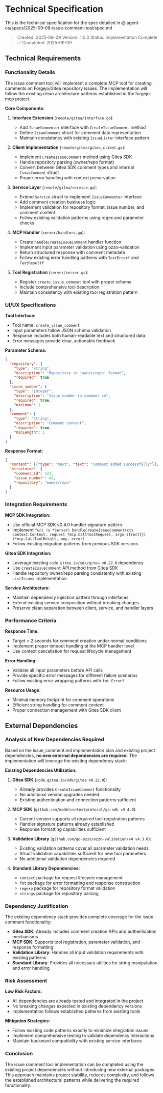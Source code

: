 # Technical Specification

This is the technical specification for the spec detailed in @.agent-os/specs/2025-09-09-issue-comment-tool/spec.md

> Created: 2025-09-09
> Version: 1.0.0
> Status: Implementation Complete ✅
> Completed: 2025-09-09

## Technical Requirements

### Functionality Details

The issue comment tool will implement a complete MCP tool for creating comments on Forgejo/Gitea repository issues. The implementation will follow the existing clean architecture patterns established in the forgejo-mcp project.

**Core Components:**

1. **Interface Extension** (`remote/gitea/interface.go`):
   - Add `IssueCommenter` interface with `CreateIssueComment` method
   - Define `IssueComment` struct for comment data representation
   - Maintain consistency with existing `IssueLister` interface pattern

2. **Client Implementation** (`remote/gitea/gitea_client.go`):
   - Implement `CreateIssueComment` method using Gitea SDK
   - Handle repository parsing (owner/repo format)
   - Convert between Gitea SDK comment types and internal `IssueComment` struct
   - Proper error handling with context preservation

3. **Service Layer** (`remote/gitea/service.go`):
   - Extend `Service` struct to implement `IssueCommenter` interface
   - Add comment creation business logic
   - Implement validation for repository format, issue number, and comment content
   - Follow existing validation patterns using regex and parameter checks

4. **MCP Handler** (`server/handlers.go`):
   - Create `handleCreateIssueComment` handler function
   - Implement input parameter validation using ozzo-validation
   - Return structured response with comment metadata
   - Follow existing error handling patterns with `TextErrorf` and `TextResultf`

5. **Tool Registration** (`server/server.go`):
   - Register `create_issue_comment` tool with proper schema
   - Include comprehensive tool description
   - Maintain consistency with existing tool registration pattern

### UI/UX Specifications

**Tool Interface:**
- Tool name: `create_issue_comment`
- Input parameters follow JSON schema validation
- Response includes both human-readable text and structured data
- Error messages provide clear, actionable feedback

**Parameter Schema:**
```json
{
  "repository": {
    "type": "string",
    "description": "Repository in 'owner/repo' format",
    "required": true
  },
  "issue_number": {
    "type": "integer",
    "description": "Issue number to comment on",
    "required": true,
    "minimum": 1
  },
  "comment": {
    "type": "string",
    "description": "Comment content",
    "required": true,
    "minLength": 1
  }
}
```

**Response Format:**
```json
{
  "content": [{"type": "text", "text": "Comment added successfully"}],
  "structured": {
    "comment_id": 123,
    "issue_number": 42,
    "repository": "owner/repo"
  }
}
```

### Integration Requirements

**MCP SDK Integration:**
- Use official MCP SDK v0.4.0 handler signature pattern
- Implement `func (s *Server) handleCreateIssueComment(ctx context.Context, request *mcp.CallToolRequest, args struct{}) (*mcp.CallToolResult, any, error)`
- Follow existing migration patterns from previous SDK versions

**Gitea SDK Integration:**
- Leverage existing `code.gitea.io/sdk/gitea v0.22.0` dependency
- Use `CreateIssueComment` API method from Gitea SDK
- Handle repository owner/repo parsing consistently with existing `ListIssues` implementation

**Service Architecture:**
- Maintain dependency injection pattern through interfaces
- Extend existing service composition without breaking changes
- Preserve clean separation between client, service, and handler layers

### Performance Criteria

**Response Time:**
- Target < 2 seconds for comment creation under normal conditions
- Implement proper timeout handling at the MCP handler level
- Use context cancellation for request lifecycle management

**Error Handling:**
- Validate all input parameters before API calls
- Provide specific error messages for different failure scenarios
- Follow existing error wrapping patterns with `fmt.Errorf`

**Resource Usage:**
- Minimal memory footprint for comment operations
- Efficient string handling for comment content
- Proper connection management with Gitea SDK client

## External Dependencies

### Analysis of New Dependencies Required

Based on the issue_comment.md implementation plan and existing project dependencies, **no new external dependencies are required**. The implementation will leverage the existing dependency stack:

**Existing Dependencies Utilization:**

1. **Gitea SDK** (`code.gitea.io/sdk/gitea v0.22.0`):
   - Already provides `CreateIssueComment` functionality
   - No additional version upgrades needed
   - Existing authentication and connection patterns sufficient

2. **MCP SDK** (`github.com/modelcontextprotocol/go-sdk v0.4.0`):
   - Current version supports all required tool registration patterns
   - Handler signature patterns already established
   - Response formatting capabilities sufficient

3. **Validation Library** (`github.com/go-ozzo/ozzo-validation/v4 v4.3.0`):
   - Existing validation patterns cover all parameter validation needs
   - Struct validation capabilities sufficient for new tool parameters
   - No additional validation dependencies required

4. **Standard Library Dependencies:**
   - `context` package for request lifecycle management
   - `fmt` package for error formatting and response construction
   - `regexp` package for repository format validation
   - `strings` package for repository parsing

### Dependency Justification

The existing dependency stack provides complete coverage for the issue comment functionality:

- **Gitea SDK**: Already includes comment creation APIs and authentication mechanisms
- **MCP SDK**: Supports tool registration, parameter validation, and response formatting
- **Validation Library**: Handles all input validation requirements with existing patterns
- **Standard Library**: Provides all necessary utilities for string manipulation and error handling

### Risk Assessment

**Low Risk Factors:**
- All dependencies are already tested and integrated in the project
- No breaking changes expected in existing dependency versions
- Implementation follows established patterns from existing tools

**Mitigation Strategies:**
- Follow existing code patterns exactly to minimize integration issues
- Implement comprehensive testing to validate dependency interactions
- Maintain backward compatibility with existing service interfaces

### Conclusion

The issue comment tool implementation can be completed using the existing project dependencies without introducing new external packages. This approach maintains project stability, reduces complexity, and follows the established architectural patterns while delivering the required functionality.